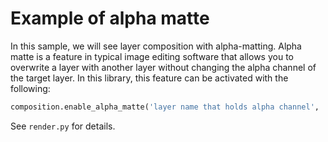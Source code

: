 # Example of alpha matte

In this sample, we will see layer composition with alpha-matting. Alpha matte is a feature in typical image editing software that allows you to overwrite a layer with another layer without changing the alpha channel of the target layer. In this library, this feature can be activated with the following:

```python
composition.enable_alpha_matte('layer name that holds alpha channel', 'layer name to overwrite')
```

See `render.py` for details.